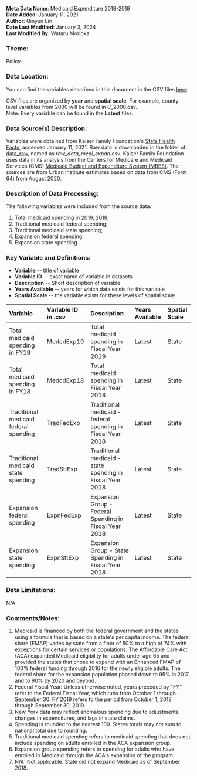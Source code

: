 **Meta Data Name**: Medicaid Expenditure 2018-2019  
**Date Added**: January 11, 2021  
**Author**: Qinyun Lin  
**Date Last Modified**: January 3, 2024  
**Last Modified By**: Wataru Morioka  

### Theme: 
Policy  

### Data Location: 
You can find the variables described in this document in the CSV files [here](../full_tables).  

CSV files are organized by **year** and **spatial scale**. For example, county-level variables from 2000 will be found in C_2000.csv.  
Note: Every variable can be found in the **Latest** files.  

### Data Source(s) Description:  
Variables were obtained from Kaiser Family Foundation's [State Health Facts](https://www.kff.org/medicaid/state-indicator/medicaid-expansion-spending/?currentTimeframe=0&sortModel=%7B%22colId%22:%22Total%20Medicaid%20Spending%22,%22sort%22:%22desc%22%7D), accessed January 11, 2021. Raw data is downloaded in the folder of [data_raw](https://github.com/GeoDaCenter/opioid-policy-scan/tree/v1.0/data_raw), named as *raw_data_medi_expan.csv*. Kaiser Family Foundation uses data in its analysis from the Centers for Medicare and Medicaid Services (CMS) [Medicaid Budget and Expenditure System (MBES)](https://www.medicaid.gov/medicaid/financing-and-reimbursement/state-expenditure-reporting/expenditure-reports/index.html).
The sources are from Urban Institute estimates based on data from CMS (Form 64) from August 2020.

### Description of Data Processing: 
The following variables were included from the source data:
1. Total medicaid spending in 2019, 2018;
2. Traditional medicaid federal spending;
3. Traditional medicaid state spending;
4. Expansion federal spending; 
5. Expansion state spending. 

### Key Variable and Definitions:

- **Variable** -- title of variable
- **Variable ID** -- exact name of variable in datasets
- **Description** -- Short description of variable
- **Years Available** -- years for which data exists for this variable
- **Spatial Scale** -- the variable exists for these levels of spatial scale

| Variable | Variable ID in .csv | Description | Years Available | Spatial Scale |
|:---------|:--------------------|:------------|:----------------|:--------------|
| Total medicaid spending in FY19 | MedcdExp19 | Total medicaid spending in Fiscal Year 2019 | Latest | State |
| Total medicaid spending in FY18 | MedcdExp18 | Total medicaid spending in Fiscal Year 2018 | Latest | State |
| Traditional medicaid federal spending | TradFedExp | Traditional medicaid - federal spending in Fiscal Year 2018 | Latest | State |
| Traditional medicaid state spending | TradSttExp | Traditional medicaid - state spending in Fiscal Year 2018 | Latest | State |
| Expansion federal spending | ExpnFedExp | Expansion Group - Federal Spending in Fiscal Year 2018| Latest | State |
| Expansion state spending | ExpnSttExp | Expansion Group - State Spending in Fiscal Year 2018| Latest | State |

### Data Limitations:
N/A

### Comments/Notes:
1. Medicaid is financed by both the federal government and the states using a formula that is based on a state's per capita income. The federal share (FMAP) varies by state from a floor of 50% to a high of 74% with exceptions for certain services or populations. The Affordable Care Act (ACA) expanded Medicaid eligibility for adults under age 65 and provided the states that chose to expand with an Enhanced FMAP of 100% federal funding through 2016 for the newly eligible adults. The federal share for the expansion population phased down to 95% in 2017 and to 90% by 2020 and beyond. 
2. Federal Fiscal Year: Unless otherwise noted, years preceded by "FY" refer to the Federal Fiscal Year, which runs from October 1 through September 30. FY 2019 refers to the period from October 1, 2018 through September 30, 2019.
3. New York data may reflect anomalous spending due to adjustments, changes in expenditures, and lags in state claims. 
4. Spending is rounded to the nearest 100. States totals may not sum to national total due to rounding.
5. Traditional medicaid spending refers to medicaid spending that does not include spending on adults enrolled in the ACA expansion group. 
6. Expansion group spending refers to spending for adults who have enrolled in Medicaid through the ACA's expansion of the program. 
7. N/A: Not applicable. State did not expand Medicaid as of September 2018. 
